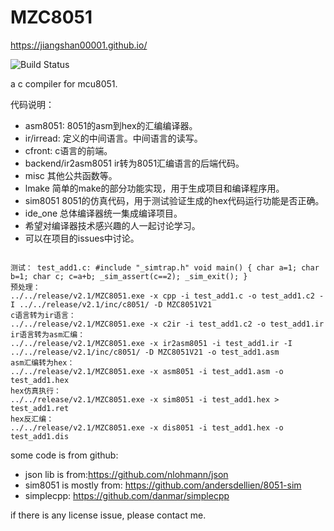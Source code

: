 # MZC8051

https://jiangshan00001.github.io/

![Build Status](https://github.com/Jiangshan00001/MZC8051/workflows/mzc8051_ubuntu_build/badge.svg)


a c compiler for mcu8051.



代码说明：

- asm8051: 8051的asm到hex的汇编编译器。
- ir/irread: 定义的中间语言。中间语言的读写。
- cfront: c语言的前端。
- backend/ir2asm8051 ir转为8051汇编语言的后端代码。
- misc 其他公共函数等。
- lmake 简单的make的部分功能实现，用于生成项目和编译程序用。
- sim8051 8051的仿真代码，用于测试验证生成的hex代码运行功能是否正确。
- ide_one 总体编译器统一集成编译项目。
- 希望对编译器技术感兴趣的人一起讨论学习。
- 可以在项目的issues中讨论。

```shell

测试： test_add1.c: #include "_simtrap.h" void main() { char a=1; char b=1; char c; c=a+b; _sim_assert(c==2); _sim_exit(); }
预处理：
../../release/v2.1/MZC8051.exe -x cpp -i test_add1.c -o test_add1.c2 -I ../../release/v2.1/inc/c8051/ -D MZC8051V21
c语言转为ir语言：
../../release/v2.1/MZC8051.exe -x c2ir -i test_add1.c2 -o test_add1.ir
ir语言转为asm汇编：
../../release/v2.1/MZC8051.exe -x ir2asm8051 -i test_add1.ir -I ../../release/v2.1/inc/c8051/ -D MZC8051V21 -o test_add1.asm
asm汇编转为hex：
../../release/v2.1/MZC8051.exe -x asm8051 -i test_add1.asm -o test_add1.hex
hex仿真执行：
../../release/v2.1/MZC8051.exe -x sim8051 -i test_add1.hex > test_add1.ret
hex反汇编：
../../release/v2.1/MZC8051.exe -x dis8051 -i test_add1.hex -o test_add1.dis

```

some code is from github:

- json lib is from:https://github.com/nlohmann/json
- sim8051 is mostly from: https://github.com/andersdellien/8051-sim
- simplecpp: https://github.com/danmar/simplecpp

if there is any license issue, please contact me.


